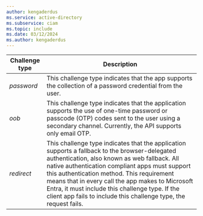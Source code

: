 ```yaml
---
author: kengaderdus
ms.service: active-directory
ms.subservice: ciam
ms.topic: include
ms.date: 03/12/2024
ms.author: kengaderdus
---
```


|    Challenge type     | Description                                |
|-----------------------|--------------------------------------------|
| *password*              | This challenge type indicates that the app supports the collection of a password credential from the user.                   |
| *oob*   | This challenge type indicates that the application supports the use of one-time password or passcode (OTP) codes sent to the user using a secondary channel. Currently, the API supports only email OTP.|
| *redirect*  | This challenge type indicates that the application supports a fallback to the browser-delegated authentication, also known as web fallback. All native authentication compliant apps must support this authentication method. This requirement means that in every call the app makes to Microsoft Entra, it must include this challenge type. If the client app fails to include this challenge type, the request fails. |
